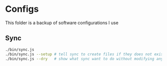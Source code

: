 # Configs

This folder is a backup of software configurations I use

## Sync

```bash
./bin/sync.js
./bin/sync.js --setup # tell sync to create files if they does not exists
./bin/sync.js --dry   # show what sync want to do without modifying anything on the fs
```
